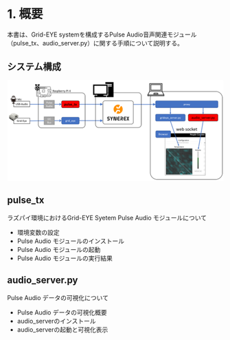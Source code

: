 # 1. 概要

本書は、Grid-EYE systemを構成するPulse Audio音声関連モジュール（pulse_tx、audio_server.py）に関する手順について説明する。

## システム構成

![img](../img/0100/kousei.png)



## pulse_tx

ラズパイ環境におけるGrid-EYE Syetem Pulse Audio モジュールについて

- 環境変数の設定
- Pulse Audio モジュールのインストール
- Pulse Audio モジュールの起動
- Pulse Audio モジュールの実行結果



## audio_server.py

Pulse Audio データの可視化について

- Pulse Audio データの可視化概要
- audio_serverのインストール
- audio_serverの起動と可視化表示





